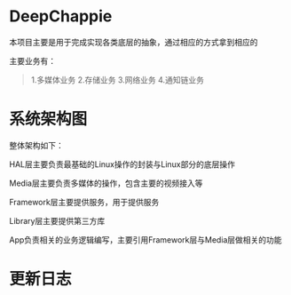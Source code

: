 # DeepChappie
本项目主要是用于完成实现各类底层的抽象，通过相应的方式拿到相应的


主要业务有：

>1.多媒体业务
>2.存储业务
>3.网络业务
>4.通知链业务



# 系统架构图

整体架构如下：

HAL层主要负责最基础的Linux操作的封装与Linux部分的底层操作

Media层主要负责多媒体的操作，包含主要的视频接入等

Framework层主要提供服务，用于提供服务

Library层主要提供第三方库

App负责相关的业务逻辑编写，主要引用Framework层与Media层做相关的功能

# 更新日志
